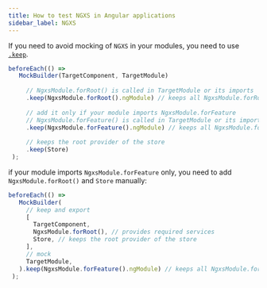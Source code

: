 ```yaml
---
title: How to test NGXS in Angular applications
sidebar_label: NGXS
---
```


If you need to avoid mocking of `NGXS` in your modules, you need to use [`.keep`](/api/MockBuilder.md#keep).

```ts
beforeEach(() =>
   MockBuilder(TargetComponent, TargetModule)
     
     // NgxsModule.forRoot() is called in TargetModule or its imports 
     .keep(NgxsModule.forRoot().ngModule) // keeps all NgxsModule.forRoot
     
     // add it only if your module imports NgxsModule.forFeature
     // NgxsModule.forFeature() is called in TargetModule or its imports
     .keep(NgxsModule.forFeature().ngModule) // keeps all NgxsModule.forFeature
     
     // keeps the root provider of the store
     .keep(Store)
 );
```

if your module imports `NgxsModule.forFeature` only, you need to add `NgxsModule.forRoot()` and `Store` manually:

```ts
beforeEach(() =>
   MockBuilder(
     // keep and export
     [
       TargetComponent,
       NgxsModule.forRoot(), // provides required services
       Store, // keeps the root provider of the store
     ],
     // mock
     TargetModule,
   ).keep(NgxsModule.forFeature().ngModule) // keeps all NgxsModule.forFeature
 );
```
